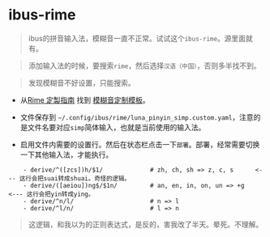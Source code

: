 # ibus-rime

> ibus的拼音输入法，模糊音一直不正常。试试这个`ibus-rime`。源里面就有。

> 添加输入法的时候，要搜索`rime`，然后选择`汉语（中国）`，否则多半找不到。

> 发现模糊音不好设置，只能搜索。

- 从[Rime 定製指南](https://github.com/rime/home/wiki/CustomizationGuide) 找到 [模糊音定制模板](https://gist.github.com/lotem/2320943)。

- 文件保存到 `~/.config/ibus/rime/luna_pinyin_simp.custom.yaml`，注意的是文件名要对应`simp`简体输入，也就是当前使用的输入法。

- 启用文件内需要的设置行。然后在状态栏点击一下`部署`。部署，经常需要切换一下其他输入法，才能执行。
```
    - derive/^([zcs])h/$1/             # zh, ch, sh => z, c, s      <--- 这行会把suai转成shuai。奇怪的逻辑。
    - derive/([aeiou])ng$/$1n/         # an, en, in, on, un => +g      <--- 这行会把yin转成ying。
    - derive/^n/l/                     # n => l
    - derive/^l/n/                     # l => n
```
> 这逻辑，和我以为的正则表达式，是反的，害我改了半天。晕死。不理解。
